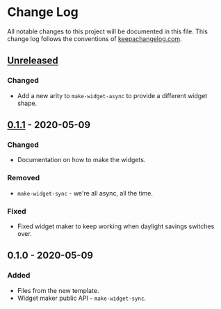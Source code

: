 # Change Log
All notable changes to this project will be documented in this file. This change log follows the conventions of [keepachangelog.com](http://keepachangelog.com/).

## [Unreleased]
### Changed
- Add a new arity to `make-widget-async` to provide a different widget shape.

## [0.1.1] - 2020-05-09
### Changed
- Documentation on how to make the widgets.

### Removed
- `make-widget-sync` - we're all async, all the time.

### Fixed
- Fixed widget maker to keep working when daylight savings switches over.

## 0.1.0 - 2020-05-09
### Added
- Files from the new template.
- Widget maker public API - `make-widget-sync`.

[Unreleased]: https://github.com/your-name/dz11/compare/0.1.1...HEAD
[0.1.1]: https://github.com/your-name/dz11/compare/0.1.0...0.1.1
